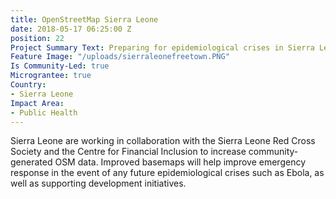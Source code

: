 ```yaml
---
title: OpenStreetMap Sierra Leone
date: 2018-05-17 06:25:00 Z
position: 22
Project Summary Text: Preparing for epidemiological crises in Sierra Leone using OSM
Feature Image: "/uploads/sierraleonefreetown.PNG"
Is Community-Led: true
Micrograntee: true
Country:
- Sierra Leone
Impact Area:
- Public Health
---
```


Sierra Leone are working in collaboration with the Sierra Leone Red Cross Society and the Centre for Financial Inclusion to increase community-generated OSM data. Improved basemaps will help improve emergency response in the event of any future epidemiological crises such as Ebola, as well as supporting development initiatives. 